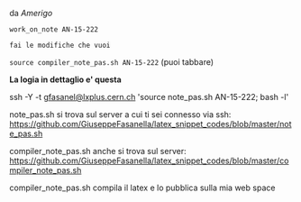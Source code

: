 da *Amerigo*

`work_on_note AN-15-222`

`fai le modifiche che vuoi`

`source compiler_note_pas.sh AN-15-222` (puoi tabbare)

**La logia in dettaglio e' questa**

ssh -Y -t gfasanel@lxplus.cern.ch 'source note_pas.sh AN-15-222; bash -l'

note_pas.sh si trova sul server a cui ti sei connesso via ssh:  https://github.com/GiuseppeFasanella/latex_snippet_codes/blob/master/note_pas.sh

compiler_note_pas.sh anche si trova sul server:
https://github.com/GiuseppeFasanella/latex_snippet_codes/blob/master/compiler_note_pas.sh

compiler_note_pas.sh compila il latex e lo pubblica sulla mia web space



